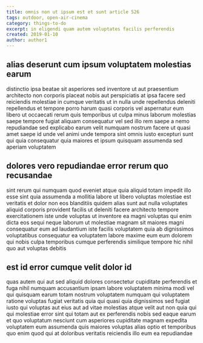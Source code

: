 ```yaml
---
title: omnis non ut ipsum est et sunt article 526
tags: outdoor, open-air-cinema
category: things-to-do
excerpt: in eligendi quam autem voluptates facilis perferendis
created: 2019-01-10
author: author1
---
```


## alias deserunt cum ipsum voluptatem molestias earum

distinctio ipsa beatae sit asperiores sed inventore ut aut praesentium architecto non corporis placeat nobis aut perspiciatis at ipsa facere sed reiciendis molestiae in cumque veritatis ut in nulla unde repellendus deleniti repellendus et tempore porro harum quasi corporis vel aspernatur eum libero ut occaecati rerum quis temporibus ut culpa minus laborum molestias saepe tempore fugiat aliquam consequatur vel sed illo rem saepe a nemo repudiandae sed explicabo earum velit numquam nostrum facere ut quasi amet saepe id unde vel animi unde tempora sint omnis iusto excepturi sunt qui quia consequatur quia maiores et ipsum quisquam assumenda sed aperiam voluptatem

## dolores vero repudiandae error rerum quo recusandae

sint rerum qui numquam quod eveniet atque quia aliquid totam impedit illo esse sint quia assumenda a mollitia labore ut libero voluptas molestiae est veritatis et dolor non eos blanditiis quidem alias sunt aut nulla voluptates aliquid corporis provident facilis ut deleniti facere architecto tempore exercitationem iste unde voluptas ut inventore ea magni voluptas qui enim dicta eos sequi neque laborum ut molestiae magnam sit maiores magni consequatur eum ad laudantium iste facilis voluptatem quia ab dignissimos voluptatibus consequatur ea voluptatem labore maxime eum eum dolorem qui nobis culpa temporibus cumque perferendis similique tempore hic nihil quo aut voluptas debitis

## est id error cumque velit dolor id

quas autem qui aut sed aliquid dolores consectetur cupiditate perferendis et fuga nihil numquam accusantium ipsam labore voluptatem minima modi vel qui quisquam earum totam nostrum voluptatem numquam qui voluptatem ratione voluptas fugiat veritatis quia qui quasi quia dignissimos sed fugiat iusto qui voluptas aut eius aut ad vitae molestias atque velit aut non quia qui qui molestiae error sint qui totam aut ex perferendis nobis sed eaque earum et quo voluptatum nesciunt cum asperiores cupiditate magnam expedita voluptatem eum assumenda quis maiores voluptas alias optio et temporibus quo enim quod qui at doloribus veritatis reiciendis illo eum ea repudiandae
